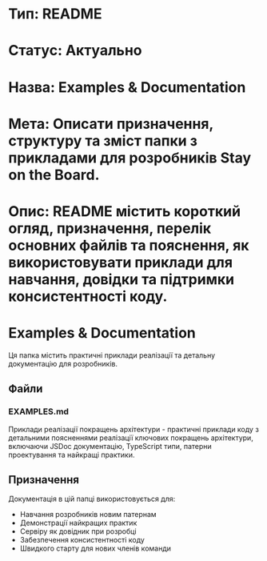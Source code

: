 # Тип: README
# Статус: Актуально
# Назва: Examples & Documentation
# Мета: Описати призначення, структуру та зміст папки з прикладами для розробників Stay on the Board.
# Опис: README містить короткий огляд, призначення, перелік основних файлів та пояснення, як використовувати приклади для навчання, довідки та підтримки консистентності коду.

# Examples & Documentation

Ця папка містить практичні приклади реалізації та детальну документацію для розробників.

## Файли

### EXAMPLES.md
Приклади реалізації покращень архітектури - практичні приклади коду з детальними поясненнями реалізації ключових покращень архітектури, включаючи JSDoc документацію, TypeScript типи, патерни проектування та найкращі практики.

## Призначення
Документація в цій папці використовується для:
- Навчання розробників новим патернам
- Демонстрації найкращих практик
- Сервіру як довідник при розробці
- Забезпечення консистентності коду
- Швидкого старту для нових членів команди 